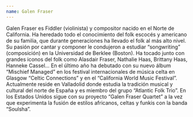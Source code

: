 ```yaml
---
name: Galen Fraser
---
```


Galen Fraser es Fiddler (violinista) y compositor nacido en el Norte de California. Ha heredado todo el conocimiento del folk escocés y americano de su familia, que durante generaciones ha llevado el folk al más alto nivel. Su pasión por cantar y componer le condujeron a estudiar “songwriting” (composición) en la Universidad de Berklee (Boston). Ha tocado junto con grandes iconos del folk como Alasdair Fraser, Nathalie Haas, Brittany Haas, Hanneke Cassel… En el último año ha debutado con su nuevo álbum “Mischief Managed” en los festival internacionales de música celta en Glasgow “Celtic Connections” y en el “California World Music Festival”. Actualmente reside en Valladolid donde estudia la tradición musical y cultural del norte de España y es miembro del grupo “Atlantic Folk Trio”. En los Estados Unidos sigue con su proyecto “Galen Fraser Quartet” a la vez que experimenta la fusión de estilos africanos, celtas y funkis con la banda “Soulsha”.

